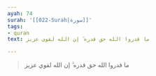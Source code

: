 ```yaml
---
ayah: 74
surah: '[[022-Surah|سورة]]'
tags:
- quran
text: ما قدروا الله حق قدره ۗ إن الله لقوي عزيز

---
```

> ما قدروا الله حق قدره ۗ إن الله لقوي عزيز
